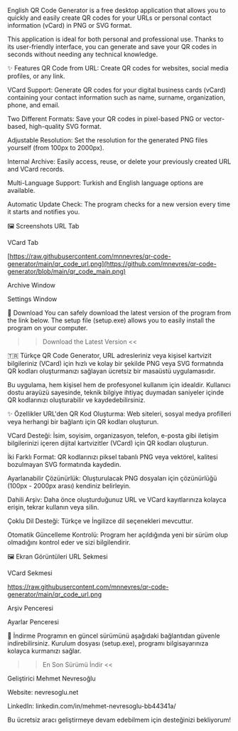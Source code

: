 English
QR Code Generator is a free desktop application that allows you to quickly and easily create QR codes for your URLs or personal contact information (vCard) in PNG or SVG format.

This application is ideal for both personal and professional use. Thanks to its user-friendly interface, you can generate and save your QR codes in seconds without needing any technical knowledge.

✨ Features
QR Code from URL: Create QR codes for websites, social media profiles, or any link.

VCard Support: Generate QR codes for your digital business cards (vCard) containing your contact information such as name, surname, organization, phone, and email.

Two Different Formats: Save your QR codes in pixel-based PNG or vector-based, high-quality SVG format.

Adjustable Resolution: Set the resolution for the generated PNG files yourself (from 100px to 2000px).

Internal Archive: Easily access, reuse, or delete your previously created URL and VCard records.

Multi-Language Support: Turkish and English language options are available.

Automatic Update Check: The program checks for a new version every time it starts and notifies you.

🖼️ Screenshots
URL Tab

VCard Tab

[https://raw.githubusercontent.com/mnnevres/qr-code-generator/main/qr_code_url.png](https://github.com/mnevres/qr-code-generator/blob/main/qr_code_main.png)

Archive Window

Settings Window

🚀 Download
You can safely download the latest version of the program from the link below. The setup file (setup.exe) allows you to easily install the program on your computer.

>> Download the Latest Version <<

🇹🇷 Türkçe
QR Code Generator, URL adresleriniz veya kişisel kartvizit bilgileriniz (VCard) için hızlı ve kolay bir şekilde PNG veya SVG formatında QR kodları oluşturmanızı sağlayan ücretsiz bir masaüstü uygulamasıdır.

Bu uygulama, hem kişisel hem de profesyonel kullanım için idealdir. Kullanıcı dostu arayüzü sayesinde, teknik bilgiye ihtiyaç duymadan saniyeler içinde QR kodlarınızı oluşturabilir ve kaydedebilirsiniz.

✨ Özellikler
URL'den QR Kod Oluşturma: Web siteleri, sosyal medya profilleri veya herhangi bir bağlantı için QR kodları oluşturun.

VCard Desteği: İsim, soyisim, organizasyon, telefon, e-posta gibi iletişim bilgilerinizi içeren dijital kartvizitler (VCard) için QR kodları oluşturun.

İki Farklı Format: QR kodlarınızı piksel tabanlı PNG veya vektörel, kalitesi bozulmayan SVG formatında kaydedin.

Ayarlanabilir Çözünürlük: Oluşturulacak PNG dosyaları için çözünürlüğü (100px - 2000px arası) kendiniz belirleyin.

Dahili Arşiv: Daha önce oluşturduğunuz URL ve VCard kayıtlarınıza kolayca erişin, tekrar kullanın veya silin.

Çoklu Dil Desteği: Türkçe ve İngilizce dil seçenekleri mevcuttur.

Otomatik Güncelleme Kontrolü: Program her açıldığında yeni bir sürüm olup olmadığını kontrol eder ve sizi bilgilendirir.

🖼️ Ekran Görüntüleri
URL Sekmesi

VCard Sekmesi

https://raw.githubusercontent.com/mnnevres/qr-code-generator/main/qr_code_url.png

Arşiv Penceresi

Ayarlar Penceresi

🚀 İndirme
Programın en güncel sürümünü aşağıdaki bağlantıdan güvenle indirebilirsiniz. Kurulum dosyası (setup.exe), programı bilgisayarınıza kolayca kurmanızı sağlar.

>> En Son Sürümü İndir <<

Geliştirici
Mehmet Nevresoğlu

Website: nevresoglu.net

LinkedIn: linkedin.com/in/mehmet-nevresoglu-bb44341a/

Bu ücretsiz aracı geliştirmeye devam edebilmem için desteğinizi bekliyorum!
